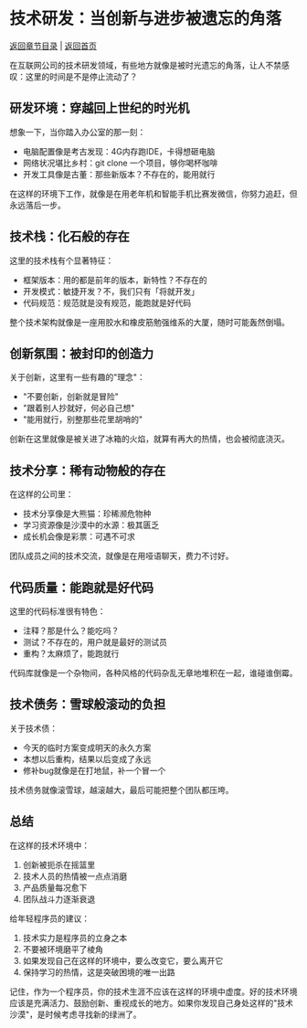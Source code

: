 # 技术研发：当创新与进步被遗忘的角落

[返回章节目录](./index.md) | [返回首页](../README.md)

在互联网公司的技术研发领域，有些地方就像是被时光遗忘的角落，让人不禁感叹：这里的时间是不是停止流动了？

## 研发环境：穿越回上世纪的时光机

想象一下，当你踏入办公室的那一刻：

- 电脑配置像是考古发现：4G内存跑IDE，卡得想砸电脑
- 网络状况堪比乡村：git clone 一个项目，够你喝杯咖啡
- 开发工具像是古董：那些新版本？不存在的，能用就行

在这样的环境下工作，就像是在用老年机和智能手机比赛发微信，你努力追赶，但永远落后一步。

## 技术栈：化石般的存在

这里的技术栈有个显著特征：

- 框架版本：用的都是前年的版本，新特性？不存在的
- 开发模式：敏捷开发？不，我们只有「将就开发」
- 代码规范：规范就是没有规范，能跑就是好代码

整个技术架构就像是一座用胶水和橡皮筋勉强维系的大厦，随时可能轰然倒塌。

## 创新氛围：被封印的创造力

关于创新，这里有一些有趣的"理念"：

- "不要创新，创新就是冒险"
- "跟着别人抄就好，何必自己想"
- "能用就行，别整那些花里胡哨的"

创新在这里就像是被关进了冰箱的火焰，就算有再大的热情，也会被彻底浇灭。

## 技术分享：稀有动物般的存在

在这样的公司里：

- 技术分享像是大熊猫：珍稀濒危物种
- 学习资源像是沙漠中的水源：极其匮乏
- 成长机会像是彩票：可遇不可求

团队成员之间的技术交流，就像是在用哑语聊天，费力不讨好。

## 代码质量：能跑就是好代码

这里的代码标准很有特色：

- 注释？那是什么？能吃吗？
- 测试？不存在的，用户就是最好的测试员
- 重构？太麻烦了，能跑就行

代码库就像是一个杂物间，各种风格的代码杂乱无章地堆积在一起，谁碰谁倒霉。

## 技术债务：雪球般滚动的负担

关于技术债：

- 今天的临时方案变成明天的永久方案
- 本想以后重构，结果以后变成了永远
- 修补bug就像是在打地鼠，补一个冒一个

技术债务就像滚雪球，越滚越大，最后可能把整个团队都压垮。

## 总结

在这样的技术环境中：

1. 创新被扼杀在摇篮里
2. 技术人员的热情被一点点消磨
3. 产品质量每况愈下
4. 团队战斗力逐渐衰退

给年轻程序员的建议：

1. 技术实力是程序员的立身之本
2. 不要被环境磨平了棱角
3. 如果发现自己在这样的环境中，要么改变它，要么离开它
4. 保持学习的热情，这是突破困境的唯一出路

记住，作为一个程序员，你的技术生涯不应该在这样的环境中虚度。好的技术环境应该是充满活力、鼓励创新、重视成长的地方。如果你发现自己身处这样的"技术沙漠"，是时候考虑寻找新的绿洲了。
